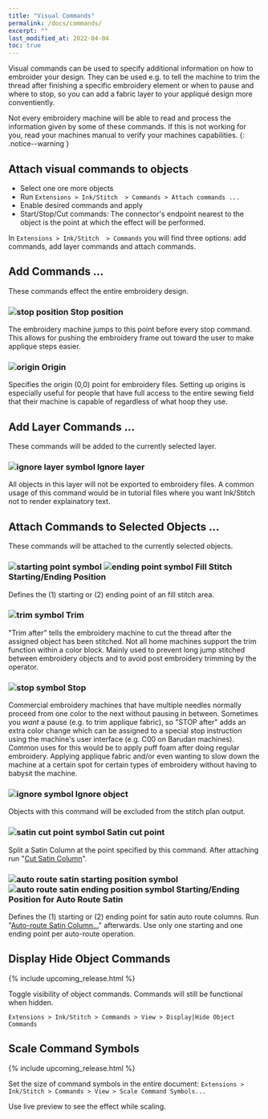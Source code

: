 ```yaml
---
title: "Visual Commands"
permalink: /docs/commands/
excerpt: ""
last_modified_at: 2022-04-04
toc: true
---
```

Visual commands can be used to specify additional information on how to embroider your design. They can be used e.g. to tell the machine to trim the thread after finishing a specific embroidery element or when to pause and where to stop, so you can add a fabric layer to your appliqué design more conventiently.

Not every embroidery machine will be able to read and process the information given by some of these commands. If this is not working for you, read your machines manual to verify your machines capabilities.
{: .notice--warning }

## Attach visual commands to objects

* Select one ore more objects
* Run `Extensions > Ink/Stitch  > Commands > Attach commands ...`
* Enable desired commands and apply
* Start/Stop/Cut commands: The connector's endpoint nearest to the object is the point at which the effect will be performed.

In `Extensions > Ink/Stitch  > Commands` you will find three options: add commands, add layer commands and attach commands.

## Add Commands ...

These commands effect the entire embroidery design.

### ![stop position](/assets/images/docs/visual-commands-stop-position.jpg) Stop position

The embroidery machine jumps to this point before every stop command. This allows for pushing the embroidery frame out toward the user to make applique steps easier.

### ![origin](/assets/images/docs/visual-commands-origin.jpg) Origin

Specifies the origin (0,0) point for embroidery files. Setting up origins is especially useful for people that have full access to the entire sewing field that their machine is capable of regardless of what hoop they use.

## Add Layer Commands ...

These commands will be added to the currently selected layer.

### ![ignore layer symbol](/assets/images/docs/visual-commands-ignore-layer.jpg) Ignore layer

All objects in this layer will not be exported to embroidery files. A common usage of this command would be in tutorial files where you want Ink/Stitch not to render explainatory text.

## Attach Commands to Selected Objects ...

These commands will be attached to the currently selected objects.

### ![starting point symbol](/assets/images/docs/visual-commands-start.jpg) ![ending point symbol](/assets/images/docs/visual-commands-end.jpg) Fill Stitch Starting/Ending Position

Defines the (1) starting or (2) ending point of an fill stitch area.

### ![trim symbol](/assets/images/docs/visual-commands-trim.jpg) Trim

"Trim after" tells the embroidery machine to cut the thread after the assigned object has been stitched.  Not all home machines support the trim function within a color block.  Mainly used to prevent long jump stitched between embroidery objects and to avoid post embroidery trimming by the operator.

### ![stop symbol](/assets/images/docs/visual-commands-stop.jpg) Stop

Commercial embroidery machines that have multiple needles normally proceed from one color to the next without pausing in between. Sometimes you *want* a pause (e.g. to trim applique fabric), so "STOP after" adds an extra color change which can be assigned to a special stop instruction using the machine's user interface (e.g. C00 on Barudan machines). Common uses for this would be to apply puff foam after doing regular embroidery.  Applying applique fabric and/or even wanting to slow down the machine at a certain spot for certain types of embroidery without having to babysit the machine.

### ![ignore symbol](/assets/images/docs/visual-commands-ignore.jpg) Ignore object

Objects with this command will be excluded from the stitch plan output.

### ![satin cut point symbol](/assets/images/docs/visual-commands-satin-cut-point.jpg) Satin cut point

Split a Satin Column at the point specified by this command. After attaching run "[Cut Satin Column](/docs/satin-tools/#cut-satin-column)".

###  ![auto route satin starting position symbol](/assets/images/docs/visual-commands-auto-route-satin-stitch-start.jpg) ![auto route satin ending position symbol](/assets/images/docs/visual-commands-auto-route-satin-stitch-end.jpg) Starting/Ending Position for Auto Route Satin

Defines the (1) starting or (2) ending point for satin auto route columns. Run "[Auto-route Satin Column...](/docs/satin-tools/#auto-route-satin-columns)" afterwards.
Use only one starting and one ending point per auto-route operation.

## Display Hide Object Commands

{% include upcoming_release.html %}

Toggle visibility of object commands. Commands will still be functional when hidden.

`Extensions > Ink/Stitch > Commands > View > Display|Hide Object Commands`

## Scale Command Symbols

{% include upcoming_release.html %}

Set the size of command symbols in the entire document: `Extensions > Ink/Stitch > Commands > View > Scale Command Symbols...`

Use live preview to see the effect while scaling.
